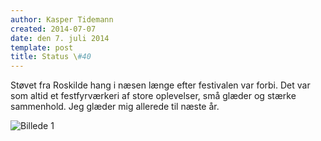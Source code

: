 ```yaml
---
author: Kasper Tidemann
created: 2014-07-07
date: den 7. juli 2014
template: post
title: Status \#40
---
```


Støvet fra Roskilde hang i næsen længe efter festivalen var forbi. Det var som altid et festfyrværkeri af store oplevelser, små glæder og stærke sammenhold. Jeg glæder mig allerede til næste år.

![Billede 1](/photos/status-40/1.jpg)